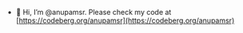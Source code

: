 - 👋 Hi, I’m @anupamsr. Please check my code at [https://codeberg.org/anupamsr](https://codeberg.org/anupamsr)
